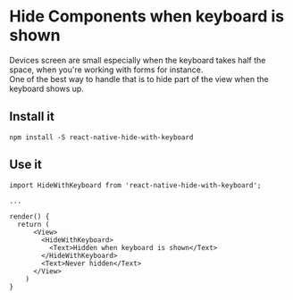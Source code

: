 # Hide Components when keyboard is shown

Devices screen are small especially when the keyboard takes half the space,
when you're working with forms for instance.  
One of the best way to handle that is to hide part of the view when the keyboard
shows up.

## Install it
```
npm install -S react-native-hide-with-keyboard
```

## Use it
```
import HideWithKeyboard from 'react-native-hide-with-keyboard';

...

render() {
  return (
      <View>
        <HideWithKeyboard>
          <Text>Hidden when keyboard is shown</Text>
        </HideWithKeyboard>
        <Text>Never hidden</Text>
      </View>
    )
}
```
